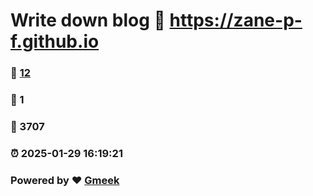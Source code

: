 # Write down blog :link: https://zane-p-f.github.io 
### :page_facing_up: [12](https://zane-p-f.github.io/tag.html) 
### :speech_balloon: 1 
### :hibiscus: 3707 
### :alarm_clock: 2025-01-29 16:19:21 
### Powered by :heart: [Gmeek](https://github.com/Meekdai/Gmeek)
